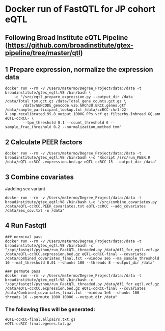 # Docker run of FastQTL for JP cohort eQTL
## Following Broad Institute eQTL Pipeline (https://github.com/broadinstitute/gtex-pipeline/tree/master/qtl)

## 1 Prepare expression, normalize the expression data
```
docker run --rm -v /Users/mstermo/Degree_Project/data:/data -t broadinstitute/gtex_eqtl:V8 /bin/bash \
    -c "/src/eqtl_prepare_expression.py --output_dir /data /data/Total_tpm.gct.gz /data/Total_gene_counts.gct.gz \
        /data/GENCODE_gencode.v26.GRCh38.ERCC.genes.gtf /data/sample_participant_lookup.txt /data/ccRCC-chr1-22-X_snp.recalibrated.99.8_output.1000G_PPs.vcf.gz.filterby.Inbreed.GQ.annotated.PASS.split.vcf.bgz.chr_list eQTL-ccRCC- \
        --tpm_threshold 0.1 --count_threshold 6 --sample_frac_threshold 0.2 --normalization_method tmm"
```
## 2 Calculate PEER factors
```
docker run --rm -v /Users/mstermo/Degree_Project/data:/data -t broadinstitute/gtex_eqtl:V8 /bin/bash \-c "Rscript /src/run_PEER.R /data/eQTL-ccRCC-.expression.bed.gz eQTL-ccRCC 15 --output_dir /data"
```

## 3 Combine covariates
#adding sex variant
```
docker run --rm -v /Users/mstermo/Degree_Project/data:/data -t broadinstitute/gtex_eqtl:V8 /bin/bash \-c "/src/combine_covariates.py /data/eQTL-ccRCC.PEER_covariates.txt eQTL-ccRCC --add_covariates /data/Sex_cov.txt -o /data"
```
## 4 Run Fastqtl

```
### norminal pass
docker run --rm -v /Users/mstermo/Degree_Project/data:/data -t broadinstitute/gtex_eqtl:V8 /bin/bash -c "/opt/fastqtl/python/run_FastQTL_threaded.py /data/df1_for_eqtl.vcf.gz /data/eQTL-ccRCC.expression.bed.gz eQTL-ccRCC-final --covariates /data/Combined_covariates_final.txt --window 1e6 --ma_sample_threshold 10 --maf_threshold 0.01 --chunks 100 --threads 8 --output_dir /data"
```

```
### permute pass
docker run --rm -v /Users/mstermo/Degree_Project/data:/data -t broadinstitute/gtex_eqtl:V8 /bin/bash -c "/opt/fastqtl/python/run_FastQTL_threaded.py /data/df1_for_eqtl.vcf.gz /data/eQTL-ccRCC.expression.bed.gz eQTL-ccRCC-final --covariates /data/Combined_covariates_final.txt --window 1e6 --chunks 100 --threads 16 --permute 1000 10000 --output_dir /data"
```

### The following files will be generated:
```
eQTL-ccRCC-final.allpairs.txt.gz
eQTL-ccRCC-final.egenes.txt.gz
```
